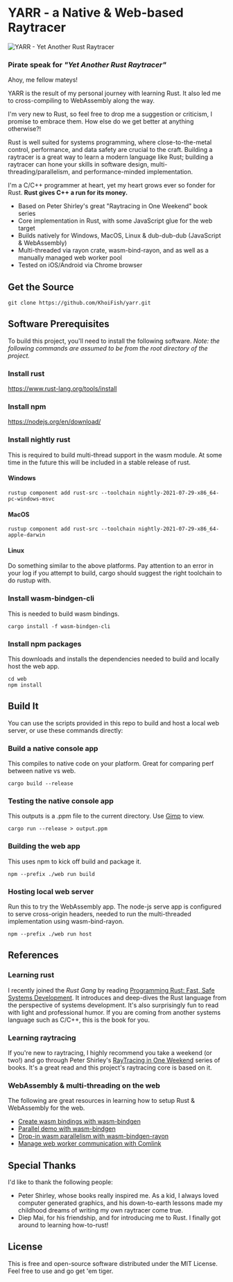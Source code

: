 # YARR - a Native & Web-based Raytracer
<img src="yarr_preview.png" alt="YARR - Yet Another Rust Raytracer" />

### Pirate speak for ___"Yet Another Rust Raytracer"___

Ahoy, me fellow mateys! 

YARR is the result of my personal journey with learning Rust. It also led me to cross-compiling to WebAssembly along the way. 

I'm very new to Rust, so feel free to drop me a suggestion or criticism, I promise to embrace them. How else do we get better at anything otherwise?!

Rust is well suited for systems programming, where close-to-the-metal control, performance, and data safety are crucial to the craft. Building a raytracer is a great way to learn a modern language like Rust; building a raytracer can hone your skills in software design, multi-threading/parallelism, and performance-minded implementation. 

I'm a C/C++ programmer at heart, yet my heart grows ever so fonder for Rust. **Rust gives C++ a run for its money.**

- Based on Peter Shirley's great "Raytracing in One Weekend" book series
- Core implementation in Rust, with some JavaScript glue for the web target
- Builds natively for Windows, MacOS, Linux & dub-dub-dub (JavaScript & WebAssembly)
- Multi-threaded via rayon crate, wasm-bind-rayon, and as well as a manually managed web worker pool
- Tested on iOS/Android via Chrome browser

## Get the Source
```console
git clone https://github.com/KhoiFish/yarr.git
```

## Software Prerequisites

To build this project, you'll need to install the following software. 
_Note: the following commands are assumed to be from the root directory of the project._

### Install rust
https://www.rust-lang.org/tools/install

### Install npm
https://nodejs.org/en/download/

### Install nightly rust
This is required to build multi-thread support in the wasm module. At some time in the future this will be included in a stable release of rust.

#### Windows
```console
rustup component add rust-src --toolchain nightly-2021-07-29-x86_64-pc-windows-msvc
```

#### MacOS
```console
rustup component add rust-src --toolchain nightly-2021-07-29-x86_64-apple-darwin
```

#### Linux
Do something similar to the above platforms. Pay attention to an error in your log if you attempt to build, cargo should suggest the right toolchain to do rustup with.

### Install wasm-bindgen-cli
This is needed to build wasm bindings.
```console
cargo install -f wasm-bindgen-cli
```

### Install npm packages
This downloads and installs the dependencies needed to build and locally host the web app.
```console
cd web
npm install
```

## Build It
You can use the scripts provided in this repo to build and host a local web server, or use these commands directly:

### Build a native console app
This compiles to native code on your platform. Great for comparing perf between native vs web.
```console
cargo build --release
```

### Testing the native console app 
This outputs is a .ppm file to the current directory. Use [Gimp](https://www.gimp.org/) to view.
```console
cargo run --release > output.ppm
```

### Building the web app
This uses npm to kick off build and package it.
```console
npm --prefix ./web run build
```

### Hosting local web server
Run this to try the WebAssembly app. The node-js serve app is configured to serve cross-origin headers, needed to run the multi-threaded implementation using wasm-bind-rayon.
```console
npm --prefix ./web run host
```

## References
### Learning rust
I recently joined the _Rust Gang_ by reading [Programming Rust: Fast, Safe Systems Development](https://www.amazon.com/Programming-Rust-Fast-Systems-Development/dp/1492052590). It introduces and deep-dives the Rust language from the perspective of systems development. It's also surprisingly fun to read with light and professional humor. If you are coming from another systems language such as C/C++, this is the book for you.

### Learning raytracing
If you're new to raytracing, I highly recommend you take a weekend (or two!) and go through Peter Shirley's [RayTracing in One Weekend](https://raytracing.github.io/books/RayTracingInOneWeekend.html) series of books. It's a great read and this project's raytracing core is based on it.

### WebAssembly & multi-threading on the web
The following are great resources in learning how to setup Rust & WebAssembly for the web.

* [Create wasm bindings with wasm-bindgen](https://rustwasm.github.io/docs/wasm-bindgen/introduction.html)
* [Parallel demo with wasm-bindgen](https://github.com/rustwasm/wasm-bindgen/tree/main/examples/raytrace-parallel)
* [Drop-in wasm parallelism with wasm-bindgen-rayon](https://github.com/GoogleChromeLabs/wasm-bindgen-rayon)
* [Manage web worker communication with Comlink](https://github.com/GoogleChromeLabs/comlink)

## Special Thanks
I'd like to thank the following people:
* Peter Shirley, whose books really inspired me. As a kid, I always loved computer generated graphics, and his down-to-earth lessons made my childhood dreams of writing my own raytracer come true.
* Diep Mai, for his friendship, and for introducing me to Rust. I finally got around to learning how-to-rust!

## License
This is free and open-source software distributed under the MIT License. Feel free to use and go get 'em tiger.
